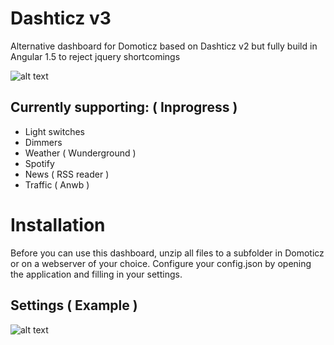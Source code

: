 # Dashticz v3

Alternative dashboard for Domoticz based on Dashticz v2 but fully build in Angular 1.5 to reject jquery shortcomings

![alt text](https://github.com/danielalmering/dashticz_v3/blob/master/assets/img/screenshot.png)

## Currently supporting: ( Inprogress )

* Light switches
* Dimmers
* Weather ( Wunderground )
* Spotify
* News ( RSS reader )
* Traffic ( Anwb )

# Installation

Before you can use this dashboard, unzip all files to a subfolder in Domoticz or on a webserver of your choice.
Configure your config.json by opening the application and filling in your settings. 

## Settings ( Example )

![alt text](https://github.com/danielalmering/dashticz_v3/blob/master/assets/img/screenshot-settings.png)


